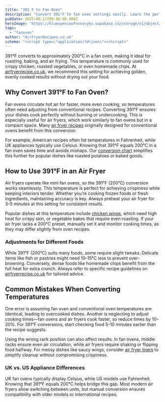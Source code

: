 ```yaml
---
title: "391 F to Fan Oven"
description: "Convert 391°F to fan oven settings easily. Learn the perfect air fryer equivalent for precise cooking. Includes UK temperature conversions."
pubDate: 2025-08-11T00:00:00.000Z
heroImage: "https://klueoymssxwfnxsvcyhv.supabase.co/storage/v1/object/public/md/391-f-to-fan-oven-20aaafd9.png"
tags:
  - "fanoven"
author: "AirFryerRecipes.co.uk"
schema: "<script type=\"application/ld+json\"></script>"
---
```


<p>391°F converts to approximately 200°C in a fan oven, making it ideal for roasting, baking, and air frying. This temperature is commonly used for crispy chicken, roasted vegetables, or even homemade chips. At <a href=https://www.airfryerrecipe.co.uk>airfryerrecipe.co.uk</a>, we recommend this setting for achieving golden, evenly cooked results without drying out your food.</p>

<h2>Why Convert 391°F to Fan Oven?</h2>
<p>Fan ovens circulate hot air for faster, more even cooking, so temperatures often need adjusting from conventional recipes. Converting 391°F ensures your dishes cook perfectly without burning or undercooking. This is especially useful for air fryers, which work similarly to fan ovens but in a compact space. Many <a href=https://www.airfryerrecipe.co.uk/recipes>air fryer recipes</a> originally designed for conventional ovens benefit from this conversion.</p>
<p>For example, American recipes often list temperatures in Fahrenheit, while UK appliances typically use Celsius. Knowing that 391°F equals 200°C in a fan oven saves time and avoids mishaps. Our <a href=https://www.airfryerrecipe.co.uk/air-fryer-conversion-chart>conversion chart</a> simplifies this further for popular dishes like roasted potatoes or baked goods.</p>

<h2>How to Use 391°F in an Air Fryer</h2>
<p>Air fryers operate like mini fan ovens, so the 391°F (200°C) conversion works seamlessly. This temperature is perfect for achieving crispiness while keeping interiors tender. Whether you’re cooking frozen foods or fresh ingredients, maintaining accuracy is key. Always preheat your air fryer for 3–5 minutes at this setting for consistent results.</p>
<p>Popular dishes at this temperature include <a href=https://www.airfryerrecipe.co.uk/recipe-category/chicken>chicken wings</a>, which need high heat for crispy skin, or vegetable bakes that require even roasting. If your air fryer lacks a 200°C preset, manually set it and monitor cooking times, as they may differ slightly from oven recipes.</p>

<h3>Adjustments for Different Foods</h3>
<p>While 391°F (200°C) suits many foods, some require slight tweaks. Delicate items like fish or pastries might need 10–15°C less to prevent over-browning. Conversely, dense foods like homemade chips benefit from the full heat for extra crunch. Always refer to specific recipe guidelines on <a href=https://www.airfryerrecipe.co.uk>airfryerrecipe.co.uk</a> for tailored advice.</p>

<h2>Common Mistakes When Converting Temperatures</h2>
<p>One error is assuming fan oven and conventional oven temperatures are identical, leading to overcooked dishes. Another is neglecting to adjust cooking times—fan ovens and air fryers cook faster, so reduce times by 10–20%. For 391°F conversions, start checking food 5–10 minutes earlier than the recipe suggests.</p>
<p>Using the wrong rack position can also affect results. In fan ovens, middle racks ensure even air circulation, while air fryers require shaking or flipping food halfway. For messy dishes like saucy wings, consider <a href=https://www.airfryerrecipe.co.uk/air-fryer-cleaner>air fryer liners</a> to simplify cleanup without compromising crispiness.</p>

<h3>UK vs. US Appliance Differences</h3>
<p>UK fan ovens typically display Celsius, while US models use Fahrenheit. Knowing that 391°F equals 200°C helps bridge this gap. Most modern air fryers allow switching between units, but manual conversion ensures compatibility with older models or international recipes.</p>